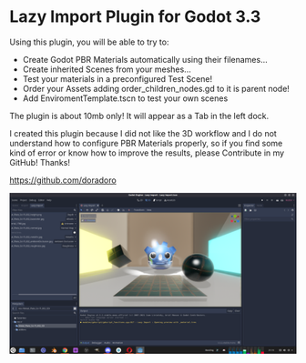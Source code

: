 # Lazy Import Plugin for Godot 3.3
Using this plugin, you will be able to try to:

- Create Godot PBR Materials automatically using their filenames...
- Create inherited Scenes from your meshes...
- Test your materials in a preconfigured Test Scene!
- Order your Assets adding order_children_nodes.gd to it is parent node!
- Add EnviromentTemplate.tscn to test your own scenes

The plugin is about 10mb only! It will appear as a Tab in the left dock.

I created this plugin because I did not like the 3D workflow and I do not understand how to configure PBR Materials properly, so if you find some kind of error or know how to improve the results, please Contribute in my GitHub! Thanks!

https://github.com/doradoro

[![Check Out the Workflow in Youtube!](https://raw.githubusercontent.com/doradoro/Godot-Lazy-Import/main/screenshot.png)](https://www.youtube.com/watch?v=kUzZvQe5qeE)
